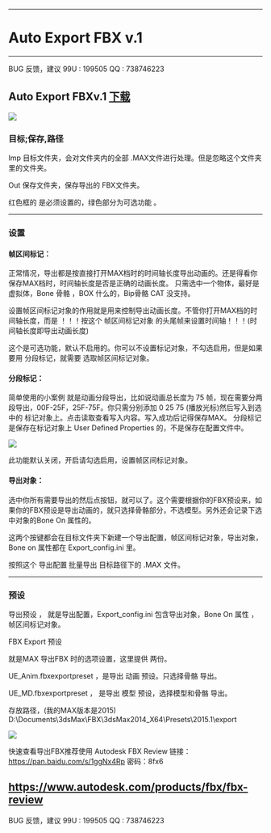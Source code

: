 

---
# Auto Export FBX v.1


-------------

BUG 反馈，建议
99U : 199505
QQ : 738746223
## Auto Export FBXv.1  [下载](https://github.com/4698to/Joetime.linetool.bar/blob/master/Auto%20Export%20FBX/AutoExportFBX.rar)


![](https://github.com/4698to/Joetime.linetool.bar/blob/master/Auto%20Export%20FBX/UI.png)

### 目标;保存,路径

Imp 目标文件夹，会对文件夹内的全部 .MAX文件进行处理。但是忽略这个文件夹里的文件夹。

Out 保存文件夹，保存导出的 FBX文件夹。

红色框的 是必须设置的，绿色部分为可选功能 。



--------------------

### 设置
#### 帧区间标记：

正常情况，导出都是按直接打开MAX档时的时间轴长度导出动画的。还是得看你保存MAX档时，时间轴长度是否是正确的动画长度。
只需选中一个物体，最好是虚拟体，Bone 骨骼 ，BOX 什么的，Bip骨骼 CAT 没支持。


设置帧区间标记对象的作用就是用来控制导出动画长度。不管你打开MAX档的时间轴长度，而是 ！！！按这个 帧区间标记对象 的头尾帧来设置时间轴！！！(时间轴长度即导出动画长度)

这个是可选功能，默认不启用的。你可以不设置标记对象，不勾选启用，但是如果要用 分段标记，就需要 选取帧区间标记对象。



#### 分段标记：

简单使用的小案例 就是动画分段导出，比如说动画总长度为 75 帧，现在需要分两段导出，00F-25F，25F-75F。你只需分别添加 0 25 75 (播放光标)然后写入到选中的 标记对象上。点击读取查看写入内容。写入成功后记得保存MAX。
分段标记是保存在标记对象上 User Defined Properties 的，不是保存在配置文件中。

![](https://github.com/4698to/Joetime.linetool.bar/blob/master/Auto%20Export%20FBX/anim_spli.png)

此功能默认关闭，开启请勾选启用，设置帧区间标记对象。

#### 导出对象：

选中你所有需要导出的然后点按钮，就可以了。这个需要根据你的FBX预设来，如果你的FBX预设是导出动画的，就只选择骨骼部分，不选模型。另外还会记录下选中对象的Bone On 属性的。

这两个按键都会在目标文件夹下新建一个导出配置，帧区间标记对象，导出对象，Bone on 属性都在 Export_config.ini 里。

按照这个 导出配置 批量导出 目标路径下的 .MAX 文件。

---------

### 预设

导出预设 ， 就是导出配置，Export_config.ini 包含导出对象，Bone On 属性 ，帧区间标记对象。



FBX Export 预设

就是MAX 导出FBX 时的选项设置，这里提供 两份。

UE_Anim.fbxexportpreset ，是导出 动画 预设。只选择骨骼 导出。

UE_MD.fbxexportpreset ，  是导出 模型 预设，选择模型和骨骼 导出。

存放路径，(我的MAX版本是2015) D:\Documents\3dsMax\FBX\3dsMax2014_X64\Presets\2015.1\export

![](https://github.com/4698to/Joetime.linetool.bar/blob/master/Auto%20Export%20FBX/FBX_export.png)


快速查看导出FBX推荐使用  Autodesk FBX Review
链接：https://pan.baidu.com/s/1ggNx4Rp 密码：8fx6

https://www.autodesk.com/products/fbx/fbx-review
------------------------------
BUG 反馈，建议
99U : 199505
QQ : 738746223







